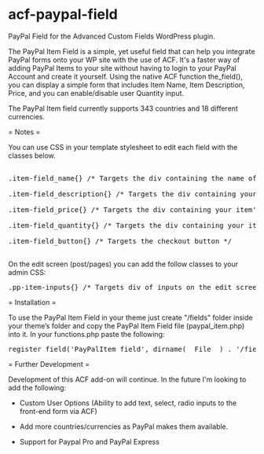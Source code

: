 acf-paypal-field
================

PayPal Field for the Advanced Custom Fields WordPress plugin.



The PayPal Item Field is a simple, yet useful field that can help you integrate PayPal forms onto your WP site with the use of ACF. It's a faster way of adding PayPal Items to your site without having to login to your PayPal Account and create it yourself. Using the native ACF function the_field(), you can display a simple form that includes Item Name, Item Description, Price, and you can enable/disable user Quantity input.

The PayPal Item field currently supports 343 countries and 18 different currencies.



= Notes =

You can use CSS in your template stylesheet to edit each field with the classes below.

<pre>

.item-field_name{} /* Targets the div containing the name of your item */

.item-field_description{} /* Targets the div containing your item's description */

.item-field_price{} /* Targets the div containing your item's price */

.item-field_quantity{} /* Targets the div containing your item's quantity (if enabled) */

.item-field_button{} /* Targets the checkout button */

</pre>


On the edit screen (post/pages) you can add the follow classes to your admin CSS:

<pre>
.pp-item-inputs{} /* Targets div of inputs on the edit screen*/
</pre>



= Installation =


To use the PayPal Item Field in your theme just create "/fields" folder inside your theme’s folder and copy the PayPal Item Field file (paypal_item.php) into it. In your functions.php paste the following:


<pre>
register_field('PayPalItem_field', dirname(__File__) . '/fields/paypal_item.php');
</pre>



= Further Development =

Development of this ACF add-on will continue. In the future I'm looking to add the following:

* Custom User Options (Ability to add text, select, radio inputs to the front-end form via ACF)

* Add more countries/currencies as PayPal makes them available.

* Support for Paypal Pro and PayPal Express





